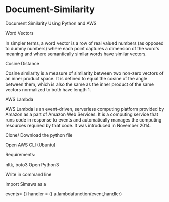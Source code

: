 # Document-Similarity
Document Similarity Using Python and AWS


Word Vectors


In simpler terms, a word vector is a row of real valued numbers (as opposed to dummy numbers) where each point captures a dimension of the word's meaning and where semantically similar words have similar vectors.



Cosine Distance 

Cosine similarity is a measure of similarity between two non-zero vectors of an inner product space. It is defined to equal the cosine of the angle between them, which is also the same as the inner product of the same vectors normalized to both have length 1.


AWS Lambda


AWS Lambda is an event-driven, serverless computing platform provided by Amazon as a part of Amazon Web Services. It is a computing service that runs code in response to events and automatically manages the computing resources required by that code. It was introduced in November 2014. 




Clone/ Download the python file



Open AWS CLI (Ubuntu)


Requirements:


nltk, boto3
Open Python3


Write in command line

Import Simaws as a

events= {}
handler = ()
a.lambdafunction(event,handler)
